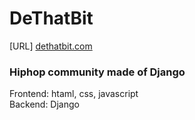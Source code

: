 # DeThatBit

[URL] [dethatbit.com](http://www.dethatbit.com)

### Hiphop community made of Django<br>
Frontend: htaml, css, javascript<br>
Backend: Django
